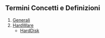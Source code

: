## Termini Concetti e Definizioni
1. [Generali](./Definizioni_e_Concetti.md)
1. [HardWare](./HardWare.md)
    - [HardDisk](./HardWare.md/#harddisk)
